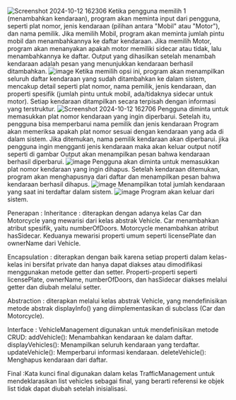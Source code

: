 ![Screenshot 2024-10-12 162306](https://github.com/user-attachments/assets/6f16974a-fc6b-4f71-87ef-b26733aeb3a9)
Ketika pengguna memilih 1 (menambahkan kendaraan), program akan meminta input dari pengguna, seperti plat nomor, jenis kendaraan (pilihan antara "Mobil" atau "Motor"), dan nama pemilik.
Jika memilih Mobil, program akan meminta jumlah pintu mobil dan menambahkannya ke daftar kendaraan.
Jika memilih Motor, program akan menanyakan apakah motor memiliki sidecar atau tidak, lalu menambahkannya ke daftar.
Output yang dihasilkan setelah menambah kendaraan adalah pesan yang menunjukkan kendaraan berhasil ditambahkan.
![image](https://github.com/user-attachments/assets/b4ae40b2-b7ea-4362-b0f9-8d2dff94e9cd)
Ketika memilih opsi ini, program akan menampilkan seluruh daftar kendaraan yang sudah ditambahkan ke dalam sistem, mencakup detail seperti plat nomor, nama pemilik, jenis kendaraan, dan properti spesifik (jumlah pintu untuk mobil, ada/tidaknya sidecar untuk motor).
Setiap kendaraan ditampilkan secara terpisah dengan informasi yang terstruktur.
![Screenshot 2024-10-12 162706](https://github.com/user-attachments/assets/99efc103-4f66-459e-9c98-30c2ae8fa65f)
Pengguna diminta untuk memasukkan plat nomor kendaraan yang ingin diperbarui. Setelah itu, pengguna bisa memperbarui nama pemilik dan jenis kendaraan
Program akan memeriksa apakah plat nomor sesuai dengan kendaraan yang ada di dalam sistem. Jika ditemukan, nama pemilik kendaraan akan diperbarui.
jika pengguna ingin mengganti jenis kendaraan maka akan keluar output notif seperti di gambar
Output akan menampilkan pesan bahwa kendaraan berhasil diperbarui.
![image](https://github.com/user-attachments/assets/7afa5e56-4d8e-42c0-9e44-77c2ef775ad3)
Pengguna akan diminta untuk memasukkan plat nomor kendaraan yang ingin dihapus. Setelah kendaraan ditemukan, program akan menghapusnya dari daftar dan menampilkan pesan bahwa kendaraan berhasil dihapus.
![image](https://github.com/user-attachments/assets/ca767113-0d23-443f-9808-df3388473614)
Menampilkan total jumlah kendaraan yang saat ini terdaftar dalam sistem.
![image](https://github.com/user-attachments/assets/2dee46b3-197e-49f0-9446-44e61d7a7902)
Program akan keluar dari sistem.


Penerapan :
Inheritance : diterapkan dengan adanya kelas Car dan Motorcycle yang mewarisi dari kelas abstrak Vehicle.
Car menambahkan atribut spesifik, yaitu numberOfDoors.
Motorcycle menambahkan atribut hasSidecar.
Keduanya mewarisi properti umum seperti licensePlate dan ownerName dari Vehicle.

Encapsulation : diterapkan dengan baik karena setiap properti dalam kelas-kelas ini bersifat private dan hanya dapat diakses atau dimodifikasi menggunakan metode getter dan setter.
Properti-properti seperti licensePlate, ownerName, numberOfDoors, dan hasSidecar diakses melalui getter dan diubah melalui setter.

Abstraction : diterapkan melalui kelas abstrak Vehicle, yang mendefinisikan metode abstrak displayInfo() yang diimplementasikan di subclass (Car dan Motorcycle).

Interface : VehicleManagement digunakan untuk mendefinisikan metode CRUD:
addVehicle(): Menambahkan kendaraan ke dalam daftar.
displayVehicles(): Menampilkan seluruh kendaraan yang terdaftar.
updateVehicle(): Memperbarui informasi kendaraan.
deleteVehicle(): Menghapus kendaraan dari daftar.

Final :Kata kunci final digunakan dalam kelas TrafficManagement untuk mendeklarasikan list vehicles sebagai final, yang berarti referensi ke objek list tidak dapat diubah setelah inisialisasi.
